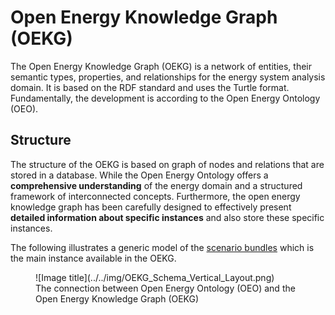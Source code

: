 # Open Energy Knowledge Graph (OEKG)

The Open Energy Knowledge Graph (OEKG) is a network of entities, their semantic types, properties, and relationships for the energy system analysis domain. It is based on the RDF standard and uses the Turtle format.
Fundamentally, the development is according to the Open Energy Ontology (OEO).

## Structure

The structure of the OEKG is based on graph of nodes and relations that are stored in a database. While the Open Energy Ontology offers a **comprehensive understanding** of the energy domain and a structured framework of interconnected concepts. Furthermore, the open energy knowledge graph has been carefully designed to effectively present **detailed information about specific instances** and also store these specific instances.

The following  illustrates a generic model of the [scenario bundles](../templates-and-specification/scenario-bundles.md) which is the main instance available in the OEKG.

<figure markdown>
  ![Image title](../../img/OEKG_Schema_Vertical_Layout.png)
  <figcaption>The connection between Open Energy Ontology (OEO) and the Open Energy Knowledge Graph (OEKG)</figcaption>
</figure>
